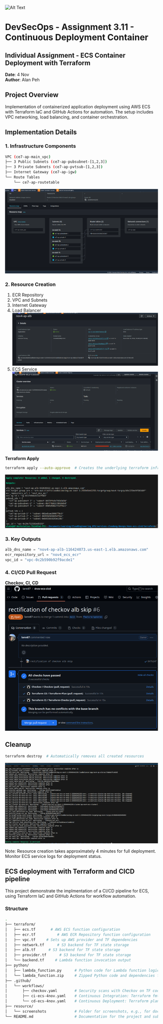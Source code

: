 ![Alt Text](https://github.com/lann87/cloud_infra_eng_ntu_coursework_alanp/blob/main/.misc/ntu_logo.png)  

# DevSecOps - Assignment 3.11 - Continuous Deployment Container

## Individual Assignment - ECS Container Deployment with Terraform

**Date**: 4 Nov  
**Author**: Alan Peh  

## Project Overview  

Implementation of containerized application deployment using AWS ECS with Terraform IaC and GitHub Actions for automation. The setup includes VPC networking, load balancing, and container orchestration.  

## Implementation Details

### 1. Infrastructure Components  

```sh
VPC (ce7-ap-main_vpc)
├── 3 Public Subnets (ce7-ap-pubsubnet-[1,2,3])
├── 3 Private Subnets (ce7-ap-pvtsub-[1,2,3])
├── Internet Gateway (ce7-ap-igw)
└── Route Tables
    └── ce7-ap-routetable
```

![Alt Text](https://github.com/lann87/4nov-ecs-cicd/blob/main/resource/4nov-ecs-cicd-resourcemap.png)

### 2. Resource Creation  

1. ECR Repository  
2. VPC and Subnets  
3. Internet Gateway  
4. Load Balancer  
![Alt Text](https://github.com/lann87/4nov-ecs-cicd/blob/main/resource/4nov-ecs-cicd-alb.png)
5. ECS Service  
![Alt Text](https://github.com/lann87/4nov-ecs-cicd/blob/main/resource/4nov-ecs-cicd-cluster.png)

**Terraform Apply**  

```sh
terraform apply --auto-approve  # Creates the underlying terraform infrastructure and auto approves the processe
```

![Alt Text](https://github.com/lann87/4nov-ecs-cicd/blob/main/resource/4nov-ecs-applysumm.png)

### 3. Key Outputs  

```tf
alb_dns_name = "nov4-ap-alb-116424073.us-east-1.elb.amazonaws.com"
ecr_repository_url = "nov4_ecs_ecr"
vpc_id = "vpc-0c2b590b92f9acde1"
```

### 4. CI/CD Pull Request

**Checkov, CI, CD**  
![Alt Text](https://github.com/lann87/4nov-ecs-cicd/blob/main/resource/4nov-ecs-pullreq-ghworkflows.png)

## Cleanup  

```sh
terraform destroy  # Automatically removes all created resources
```

![Alt Text](https://github.com/lann87/4nov-ecs-cicd/blob/main/resource/4nov-ecs-cicd-destroy.png)

Note: Resource creation takes approximately 4 minutes for full deployment. Monitor ECS service logs for deployment status.

## ECS deployment with Terraform and CICD pipeline  

This project demonstrate the implmentation of a CI/CD pipeline for ECS, using Terraform IaC and GitHub Actions for workflow automation.  

### Structure

```sh
.
├── terraform/
│   ├── ecs.tf       # AWS ECS function configuration
│   ├── ecr.tf          # AWS ECR Repository function configuration
│   ├── vpc.tf     # Sets up AWS provider and TF dependencies
│   ├── network.tf      # S3 backend for TF state storage
│   ├── alb.tf      # S3 backend for TF state storage
│   ├── provider.tf      # S3 backend for TF state storage
│   └── backend.tf     # Lambda function invocation output
├── python/
│   ├── lambda_function.py      # Python code for Lambda function logic
│   └── lambda_function.zip     # Zipped Python code and dependencies for Lambda deployment
├── .github/
│   └── workflows/
│       ├── checkov.yaml        # Security scans with Checkov on TF code
│       ├── ci-ecs-4nov.yaml    # Continuous Integration: Terraform fmt/init/validate/lint on pull requests
│       └── cd-ecs-4nov.yaml    # Continuous Deployment: Terraform plan on PRs, apply on merge to main
├── resource/
│   └── screenshots             # Folder for screenshots, e.g., for documentation
└── README.md                   # Documentation for the project and submission
```
